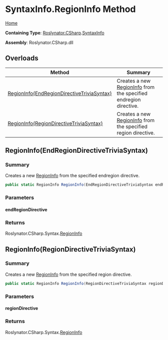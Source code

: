 <a name="_Top"></a>

# SyntaxInfo\.RegionInfo Method

[Home](../../../../README.md#_Top)

**Containing Type**: [Roslynator.CSharp](../../README.md#_Top)\.[SyntaxInfo](../README.md#_Top)

**Assembly**: Roslynator\.CSharp\.dll

## Overloads

| Method | Summary |
| ------ | ------- |
| [RegionInfo(EndRegionDirectiveTriviaSyntax)](#Roslynator_CSharp_SyntaxInfo_RegionInfo_Microsoft_CodeAnalysis_CSharp_Syntax_EndRegionDirectiveTriviaSyntax_) | Creates a new [RegionInfo](../../Syntax/RegionInfo/README.md#_Top) from the specified endregion directive\. |
| [RegionInfo(RegionDirectiveTriviaSyntax)](#Roslynator_CSharp_SyntaxInfo_RegionInfo_Microsoft_CodeAnalysis_CSharp_Syntax_RegionDirectiveTriviaSyntax_) | Creates a new [RegionInfo](../../Syntax/RegionInfo/README.md#_Top) from the specified region directive\. |

## RegionInfo\(EndRegionDirectiveTriviaSyntax\) <a name="Roslynator_CSharp_SyntaxInfo_RegionInfo_Microsoft_CodeAnalysis_CSharp_Syntax_EndRegionDirectiveTriviaSyntax_"></a>

### Summary

Creates a new [RegionInfo](../../Syntax/RegionInfo/README.md#_Top) from the specified endregion directive\.

```csharp
public static RegionInfo RegionInfo(EndRegionDirectiveTriviaSyntax endRegionDirective)
```

### Parameters

#### endRegionDirective

### Returns

Roslynator\.CSharp\.Syntax\.[RegionInfo](../../Syntax/RegionInfo/README.md#_Top)

## RegionInfo\(RegionDirectiveTriviaSyntax\) <a name="Roslynator_CSharp_SyntaxInfo_RegionInfo_Microsoft_CodeAnalysis_CSharp_Syntax_RegionDirectiveTriviaSyntax_"></a>

### Summary

Creates a new [RegionInfo](../../Syntax/RegionInfo/README.md#_Top) from the specified region directive\.

```csharp
public static RegionInfo RegionInfo(RegionDirectiveTriviaSyntax regionDirective)
```

### Parameters

#### regionDirective

### Returns

Roslynator\.CSharp\.Syntax\.[RegionInfo](../../Syntax/RegionInfo/README.md#_Top)

